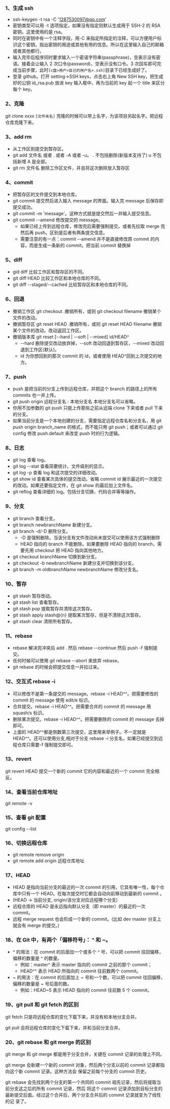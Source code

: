 ### 1、生成 ssh

- ssh-keygen -t rsa -C '1287530097@qq.com'
- 密钥类型可以用 -t 选项指定。如果没有指定则默认生成用于 SSH-2 的 RSA 密钥。这里使用的是 rsa。
- 同时在密钥中有一个注释字段，用-C 来指定所指定的注释，可以方便用户标识这个密钥，指出密钥的用途或其他有用的信息。所以在这里输入自己的邮箱或者其他都行。
- 输入完毕后程序同时要求输入一个密语字符串(passphrase)，空表示没有密语。接着会让输入 2 次口令(password)，空表示没有口令。3 次回车即可完成当前步骤，此时`[c盘>用户>自己的用户名>.ssh]`目录下已经生成好了。
- 登录 github。打开 setting->SSH keys，点击右上角 New SSH key，把生成好的公钥 id_rsa.pub 放进 key 输入框中，再为当前的 key 起一个 title 来区分每个 key。

### 2、克隆

git clone xxxx `[文件夹名]` 克隆的时候可以带上名字，为该项目另起名字。把远程仓库克隆下来。

### 3、add rm

- 从工作区到提交到暂存区。
- git add 文件名 或者 . 或者 -A 或者 -u。 . 不包括删除(新版本支持了) u 不包括新增 A 是全部。
- git rm 文件名 删除工作区文件，并且将这次删除放入暂存区

### 4、commit

- 把暂存区的文件提交到本地仓库。
- git commit 提交然后进入输入 message 的界面。输入完 message 后保存即提交成功。
- git commit -m 'message'。这种方式就是提交然后一并输入提交信息。
- git commit --amend 修改提交的 message。
  - 如果已经上传到远程仓库，修改完后需要强制提交。或者先拉取 merge 完然后再 push。区别是后者有两条提交信息。
  - 需要注意的有一点：commit --amend 并不是直接修改原 commit 的内容，而是生成一条新的 commit。把当前 commit 替换掉

### 5、diff

- gid diff 比较工作区和暂存区的不同。
- git diff HEAD 比较工作区和本地仓库的不同。
- git diff --staged/--cached 比较暂存区和本地仓库的不同。

### 6、回退

- 撤销工作区 git checkout .撤销所有，或则 git checkout filename 撤销某个文件的改动。
- 撤销暂存区 git reset HEAD .撤销所有，或则 git reset HEAD filename 撤销某个文件的改动，改动返回工作区。
- 撤销版本库 git reset [--hard | --soft | --mixed] id/HEAD^
  - --hard 删除提交改动放弃掉，--soft 改动回退到暂存区，--mixed 改动回退到工作区(默认)。
  - id 为你想回到的那次 commit 的 id，或者使用 HEAD^回到上次提交的地方。

### 7、push

- push 是把当前的分支上传到远程仓库，并把这个 branch 的路径上的所有 commits 也一并上传。
- git push origin 远程分支名 : 本地分支名 本地分支名可以省略。
- 你用不加参数的 git push 只能上传那些之前从远端 clone 下来或者 pull 下来的分支。
- 如果当前分支是一个本地创建的分支，需要指定远程仓库名和分支名，用 git push origin branch_name 的格式，而不能只用 git push；或者可以通过 git config 修改 push.default 来改变 push 时的行为逻辑。

### 8、日志

- git log 查看 log。
- git log --stat 查看简要统计。文件级别的显示。
- git log -p 查看 log 和这次提交的详细改动。
- git show id 查看某次具体的提交改动。省略 commit id 展示最近的一次提交的改动。如果还要指定文件，在 git show 的最后加上文件名。
- git reflog 查看详细的 log。包括分支切换、代码合并等等操作。

### 9、分支

- git branch 查看分支。
- git branch newbranchName 新建分支。
- git branch -d/-D 删除分支。
  - -D 是强制删除。当该分支有文件改动尚未提交可以使用该方式强制删除
  - HEAD 指向的 branch 不能删除。如果要删除 HEAD 指向的 branch，需要先用 checkout 把 HEAD 指向其他地方。
- git checkout branchName 切换到新分支。
- git checkout -b newbranchName 新建分支并切换到该分支。
- git branch -m oldbranchName newbranchName 修改分支名。

### 10、暂存

- git stash 暂存改动。
- git stash list 查看暂存。
- git stash pop 提取暂存并清除这次暂存。
- git stash apply stash@{n} 提取某次暂存，但是不清除这次暂存。
- git stash clear 清除所有暂存。

### 11、rebase

- rebase 解决完冲突后 add . 然后 rebase --continue 然后 push -f 强制提交。
- 任何时候可以使用 git rebase --abort 来放弃 rebase。
- git rebase 的时候会把提交信息一并拉过来。

### 12、交互式 rebase -i

- 可以修改不是第一条提交的 message。rebase -i HEAD^^。把需要修改的 commit 的 message 使用 edit/e 标识。
- 合并提交。rebase -i HEAD^^。把需要合并的 commit 的 message 用 squash/s 标识。
- 删除某次提交。rebase -i HEAD^^。把需要删除的 commit 的 message 去掉即可。
- 上面的 HEAD^^都是倒数第三次提交，这里用来举例子。不一定就是 HEAD^^。还可以使用分支,相对于分支 rebase -i 分支名，如果已经提交到远程仓库只需要-f 强制提交即可。

### 13、revert

git revert HEAD 提交一个新的 commit 它的内容和最近的一个 commit 完全相反。

### 14、查看当前仓库地址

git remote -v

### 15、查看 git 配置

git config --list

### 16、切换远程仓库

- git remote remove origin
- git remote add origin 远程仓库地址

### 17、HEAD

- HEAD 是指向当前分支的最近的一次 commit 的引用，它具有唯一性，每个仓库中只有一个 HEAD。在每次提交时它都会自动向前移动到最新的 commit 。
- (HEAD -> 当前分支, origin/该分支对应远程哪个分支)
- 远程仓库的 HEAD 是永远指向默认分支（即 master）的最近的一次 commit。
- 远程 merge request 也会形成一个新的 commit。(比如 dev master 分支上就会有 merge 的提交。)

### 18、在 Git 中，有两个「偏移符号」： ^ 和 ~。

- ^ 的用法：在 commit 的后面加一个或多个 ^ 号，可以把 commit 往回偏移，偏移的数量是 ^ 的数量。
  - 例如：master^ 表示 master 指向的 commit 之前的那个 commit；
  - HEAD^^ 表示 HEAD 所指向的 commit 往前数两个 commit。
- ~ 的用法：在 commit 的后面加上 ~ 号和一个数，可以把 commit 往回偏移，偏移的数量是 ~ 号后面的数。
  - 例如：HEAD~5 表示 HEAD 指向的 commit 往前数 5 个 commit。

### 19、git pull 和 git fetch 的区别

git fetch 只是将远程仓库的变化下载下来，并没有和本地分支合并。

git pull 会将远程仓库的变化下载下来，并和当前分支合并。

### 20、git rebase 和 git merge 的区别

git merge 和 git merge 都是用于分支合并，关键在 commit 记录的处理上不同。

git merge 会新建一个新的 commit 对象，然后两个分支以前的 commit 记录都指向这个新 commit 记录。这种方法会
保留之前每个分支的 commit 历史。

git rebase 会先找到两个分支的第一个共同的 commit 祖先记录，然后将提取当前分支这之后的所有 commit 记录，然后
将这个 commit 记录添加到目标分支的最新提交后面。经过这个合并后，两个分支合并后的 commit 记录就变为了线性的记
录了。
